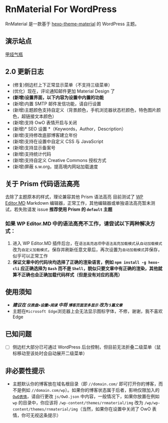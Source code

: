 # RnMaterial For WordPress
RnMaterial 是一款基于 [hexo-theme-material](https://github.com/viosey/hexo-theme-material) 的 WordPress 主题。

## 演示站点
[甲烃气瓶](https://jakting.com)

## 2.0 更新日志
+ (修复)侧边栏上下正常显示菜单（不支持三级菜单）
+ (优化）现在，评论通知邮件更加 Material Design 了
+ **(新增)设置界面，以下内容为设置中内置的功能**
+ (新增)内置 SMTP 邮件发信功能，请自行设置
+ (新增)主题颜色支持自定义（背景颜色，手机浏览器状态栏颜色，特色图片颜色，超链接文本颜色）
+ (新增)支持 OwO 表情开启与关闭
+ (新增)* SEO 设置 *（Keywords，Author，Description）
+ (新增)支持修改底部博客建立年份
+ (新增)支持在设置中自定义 CSS 与 JavaScript
+ (新增)支持显示备案号
+ (新增)支持统计代码
+ (新增)支持自定义 Creative Commons 授权方式
+ (新增)屏蔽 s.w.org，提高境内网站加载速度


## 关于 Prism 代码语法高亮
去除了主题原本的样式，理论兼容其他 Prism 语法高亮
目前测试了 [WP Editor.MD](https://wordpress.org/plugins/wp-editormd/) Markdown 编辑器，正常工作，其他编辑器或单独语法高亮暂未测试，若失败请发 issue
**推荐使用 Prism 的 `default` 主题**

### 如果 WP Editor.MD 中的语法高亮不工作，请尝试以下两种解决方式：
1. 进入 WP Editor.MD 插件后台，在`语法高亮选项`中`语法高亮加载模式`从`自动加载模式`改为`自定义加载模式`，保存并刷新任意文章后，再次设置为`自动加载模式`并保存，似乎可以正常工作
2. **保证文章中的代码块均选择了正确的渲染语言，例如 `npm install -g hexo-cli` 应正确选择为 `Bash` 而不是 `Shell`，貌似只要文章中有正确的渲染，其他就算不正确也会正确加载代码样式（但是没有对应的高亮）**

## 使用须知
+ ***建议在 `仪表盘>设置>阅读` 中将 `博客页面至多显示` 改为 `5篇文章`***
+ 主题在`Microsoft Edge`浏览器上会无法显示图标字体，不修，谢谢，我不喜欢 Edge

## 已知问题
- [ ] 侧边栏大部分已可通过 WordPress 后台控制，但目前无法折叠二级菜单（鼠标移动至该处时会自动展开二级菜单）

## 非必要性提示
+ 主题默认你的博客放在域名根目录（即 `//domain.com/` 即可打开你的博客，而不是例如 `//domain.com/wp`）。如果你的博客状态属于后者，影响仅限加入的 [`OwO表情`](https://github.com/DIYgod/OwO)，请自行更改 `js/OwO.json` 中内容，一般情况下，如果你放置在例如 `wp` 的目录中，你应该将 `/wp-content/themes/rnmaterial/img` 改为 `/wp/wp-content/themes/rnmaterial/img`（当然，如果你在设置中关闭了 OwO 表情，你可无视这条提示）